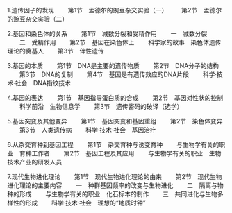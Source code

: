 1.遗传因子的发现
　　第1节　孟德尔的豌豆杂交实验（一）
　　第2节　孟德尔的豌豆杂交实验（二）

2.基因和染色体的关系
　　第1节　减数分裂和受精作用
　　一　减数分裂
　　二　受精作用
　　第2节　基因在染色体上
　　科学家的故事　染色体遗传理论的奠基人
　　第3节　伴性遗传

3.基因的本质
　　第1节　DNA是主要的遗传物质
　　第2节　DNA分子的结构
　　第3节　DNA的复制
　　第4节　基因是有遗传效应的DNA片段
　　科学·技术·社会　DNA指纹技术

4.基因的表达
　　第1节　基因指导蛋白质的合成
　　第2节　基因对性状的控制
　　科学前沿　生物信息学
　　第3节　遗传密码的破译（选学）

5.基因突变及其他变异
　　第1节　基因突变和基因重组
　　第2节　染色体变异
　　第3节　人类遗传病
　　科学·技术·社会　基因治疗

6.从杂交育种到基因工程
　　第1节　杂交育种与诱变育种
　　与生物学有关的职业　育种工作者
　　第2节　基因工程及其应用
　　与生物学有关的职业　生物技术产业的研发人员

7.现代生物进化理论
　　第1节　现代生物进化理论的由来
　　第2节　现代生物进化理论的主要内容
　　一　种群基因频率的改变与生物进化
　　二　隔离与物种的形成
　　与生物学有关的职业　化石标本的制作
　　三　共同进化与生物多样性的形成
　　科学·技术·社会　理想的“地质时钟”